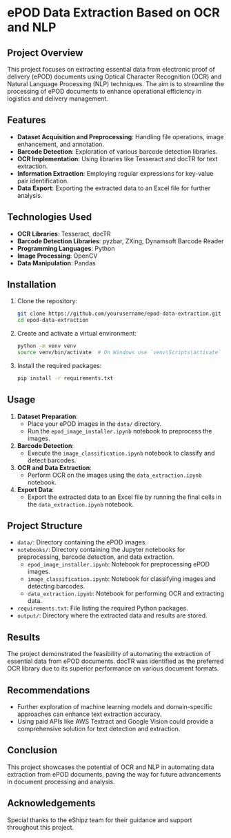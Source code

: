 # ePOD Data Extraction Based on OCR and NLP

## Project Overview
This project focuses on extracting essential data from electronic proof of delivery (ePOD) documents using Optical Character Recognition (OCR) and Natural Language Processing (NLP) techniques. The aim is to streamline the processing of ePOD documents to enhance operational efficiency in logistics and delivery management.

## Features
- **Dataset Acquisition and Preprocessing**: Handling file operations, image enhancement, and annotation.
- **Barcode Detection**: Exploration of various barcode detection libraries.
- **OCR Implementation**: Using libraries like Tesseract and docTR for text extraction.
- **Information Extraction**: Employing regular expressions for key-value pair identification.
- **Data Export**: Exporting the extracted data to an Excel file for further analysis.

## Technologies Used
- **OCR Libraries**: Tesseract, docTR
- **Barcode Detection Libraries**: pyzbar, ZXing, Dynamsoft Barcode Reader
- **Programming Languages**: Python
- **Image Processing**: OpenCV
- **Data Manipulation**: Pandas

## Installation
1. Clone the repository:
    ```bash
    git clone https://github.com/yourusername/epod-data-extraction.git
    cd epod-data-extraction
    ```
2. Create and activate a virtual environment:
    ```bash
    python -m venv venv
    source venv/bin/activate  # On Windows use `venv\Scripts\activate`
    ```
3. Install the required packages:
    ```bash
    pip install -r requirements.txt
    ```

## Usage
1. **Dataset Preparation**:
    - Place your ePOD images in the `data/` directory.
    - Run the `epod_image_installer.ipynb` notebook to preprocess the images.
2. **Barcode Detection**:
    - Execute the `image_classification.ipynb` notebook to classify and detect barcodes.
3. **OCR and Data Extraction**:
    - Perform OCR on the images using the `data_extraction.ipynb` notebook.
4. **Export Data**:
    - Export the extracted data to an Excel file by running the final cells in the `data_extraction.ipynb` notebook.

## Project Structure
- `data/`: Directory containing the ePOD images.
- `notebooks/`: Directory containing the Jupyter notebooks for preprocessing, barcode detection, and data extraction.
  - `epod_image_installer.ipynb`: Notebook for preprocessing ePOD images.
  - `image_classification.ipynb`: Notebook for classifying images and detecting barcodes.
  - `data_extraction.ipynb`: Notebook for performing OCR and extracting data.
- `requirements.txt`: File listing the required Python packages.
- `output/`: Directory where the extracted data and results are stored.

## Results
The project demonstrated the feasibility of automating the extraction of essential data from ePOD documents. docTR was identified as the preferred OCR library due to its superior performance on various document formats.

## Recommendations
- Further exploration of machine learning models and domain-specific approaches can enhance text extraction accuracy.
- Using paid APIs like AWS Textract and Google Vision could provide a comprehensive solution for text detection and extraction.

## Conclusion
This project showcases the potential of OCR and NLP in automating data extraction from ePOD documents, paving the way for future advancements in document processing and analysis.

## Acknowledgements
Special thanks to the eShipz team for their guidance and support throughout this project.
